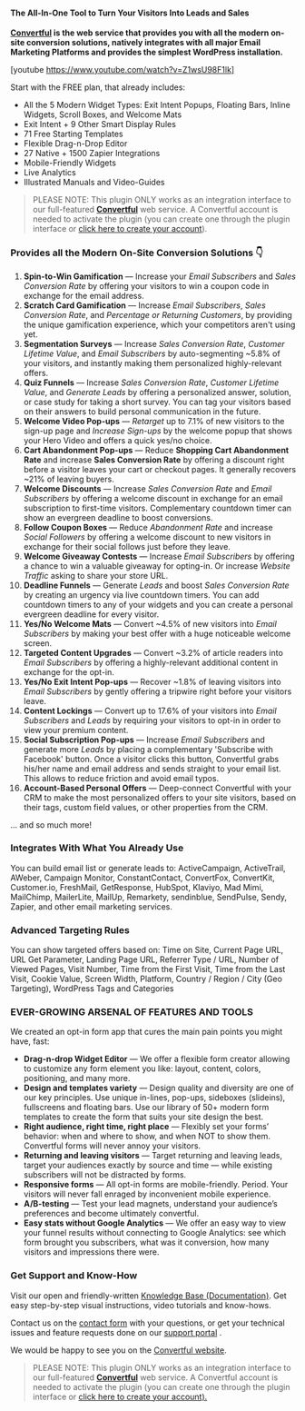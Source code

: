 #### The All-In-One Tool to Turn Your Visitors Into Leads and Sales

**[Convertful](https://convertful.com/?utm_medium=plugins&utm_source=wordpress-plugin) is the web service that provides you with all the modern on-site conversion solutions, natively integrates with all major Email Marketing Platforms and provides the simplest WordPress installation.** 

[youtube https://www.youtube.com/watch?v=Z1wsU98F1lk]

Start with the FREE plan, that already includes:

* All the 5 Modern Widget Types: Exit Intent Popups, Floating Bars, Inline Widgets, Scroll Boxes, and Welcome Mats
* Exit Intent + 9 Other Smart Display Rules
* 71 Free Starting Templates
* Flexible Drag-n-Drop Editor
* 27 Native + 1500 Zapier Integrations
* Mobile-Friendly Widgets
* Live Analytics
* Illustrated Manuals and Video-Guides

> PLEASE NOTE:
> This plugin ONLY works as an integration interface to our full-featured [**Convertful**](https://convertful.com/?utm_medium=plugins&utm_source=wordpress-plugin) web service. A Convertful account is needed to activate the plugin (you can create one through the plugin interface or [click here to create your account](https://app.convertful.com/sign_up/?utm_medium=plugins&utm_source=wordpress-plugin)).

### Provides all the Modern On-Site Conversion Solutions 👇

 1. **Spin-to-Win Gamification** — Increase your *Email Subscribers* and *Sales Conversion Rate* by offering your visitors to win a coupon code in exchange for the email address.
2. **Scratch Card Gamification** — Increase *Email Subscribers*, *Sales Conversion Rate*, and *Percentage or Returning Customers*, by providing the unique gamification experience, which your competitors aren't using yet.
3. **Segmentation Surveys** — Increase *Sales Conversion Rate*, *Customer Lifetime Value*, and *Email Subscribers* by auto-segmenting ~5.8% of your visitors, and instantly making them personalized highly-relevant offers.
4. **Quiz Funnels** — Increase *Sales Conversion Rate*, *Customer Lifetime Value*, and *Generate Leads* by offering a personalized answer, solution, or case study for taking a short survey. You can tag your visitors based on their answers to build personal communication in the future.
5. **Welcome Video Pop-ups** — *Retarget* up to 7.1% of new visitors to the sign-up page and *Increase Sign-ups* by the welcome popup that shows your Hero Video and offers a quick yes/no choice.
6. **Cart Abandonment Pop-ups** — Reduce <strong>Shopping Cart Abandonment Rate</strong> and increase <strong>Sales Conversion Rate</strong> by offering a discount right before a visitor leaves your cart or checkout pages. It generally recovers ~21% of leaving buyers.
7. **Welcome Discounts** — Increase *Sales Conversion Rate* and *Email Subscribers* by offering a welcome discount in exchange for an email subscription to first-time visitors. Complementary countdown timer can show an evergreen deadline to boost conversions.
8. **Follow Coupon Boxes** — Reduce *Abandonment Rate* and increase *Social Followers* by offering a welcome discount to new visitors in exchange for their social follows just before they leave.
9. **Welcome Giveaway Contests** — Increase *Email Subscribers* by offering a chance to win a valuable giveaway for opting-in. Or increase *Website Traffic* asking to share your store URL.
10. **Deadline Funnels** — Generate *Leads* and boost *Sales Conversion Rate* by creating an urgency via live countdown timers. You can add countdown timers to any of your widgets and you can create a personal evergreen deadline for every visitor.
11.  **Yes/No Welcome Mats** — Convert ~4.5% of new visitors into *Email Subscribers* by making your best offer with a huge noticeable welcome screen.
12. **Targeted Content Upgrades** — Convert ~3.2% of article readers into *Email Subscribers* by offering a highly-relevant additional content in exchange for the opt-in.
13. **Yes/No Exit Intent Pop-ups** — Recover ~1.8% of leaving visitors into *Email Subscribers* by gently offering a tripwire right before your visitors leave.
14. **Content Lockings** — Convert up to 17.6% of your visitors into *Email Subscribers* and *Leads* by requiring your visitors to opt-in in order to view your premium content.
15. **Social Subscription Pop-ups** — Increase *Email Subscribers* and generate more *Leads* by placing a complementary 'Subscribe with Facebook' button. Once a visitor clicks this button, Convertful grabs his/her name and email address and sends straight to your email list. This allows to reduce friction and avoid email typos.
16. **Account-Based Personal Offers** — Deep-connect Convertful with your CRM to make the most personalized offers to your site visitors, based on their tags, custom field values, or other properties from the CRM.

... and so much more!

### Integrates With What You Already Use

You can build email list or generate leads to: ActiveCampaign, ActiveTrail, AWeber, Campaign Monitor, ConstantContact, ConvertFox, ConvertKit, Customer.io, FreshMail, GetResponse, HubSpot, Klaviyo, Mad Mimi, MailChimp, MailerLite, MailUp, Remarkety, sendinblue, SendPulse, Sendy, Zapier, and other email marketing services.

### Advanced Targeting Rules

You can show targeted offers based on: Time on Site, Current Page URL, URL Get Parameter, Landing Page URL, Referrer Type / URL, Number of Viewed Pages, Visit Number, Time from the First Visit, Time from the Last Visit, Cookie Value, Screen Width, Platform, Country / Region / City (Geo Targeting), WordPress Tags and Categories

### EVER-GROWING ARSENAL OF FEATURES AND TOOLS

We created an opt-in form app that cures the main pain points you might have, fast:

* **Drag-n-drop Widget Editor** — We offer a flexible form creator allowing to customize any form element you like: layout, content, colors, positioning, and many more.
* **Design and templates variety** — Design quality and diversity are one of our key principles. Use unique in-lines, pop-ups, sideboxes (slideins), fullscreens and floating bars. Use our library of 50+ modern form templates to create the form that suits your site design the best.
* **Right audience, right time, right place** — Flexibly set your forms’ behavior: when and where to show, and when NOT to show them. Convertful forms will never annoy your visitors.
* **Returning and leaving visitors** — Target returning and leaving leads, target your audiences exactly by source and time — while existing subscribers will not be distracted by forms.
* **Responsive forms** — All opt-in forms are mobile-friendly. Period. Your visitors will never fall enraged by inconvenient mobile experience.
* **A/B-testing** — Test your lead magnets, understand your audience’s preferences and become ultimately convertful.
* **Easy stats without Google Analytics** — We offer an easy way to view your funnel results without connecting to Google Analytics: see which form brought you subscribers, what was it conversion, how many visitors and impressions there were.

### Get Support and Know-How

Visit our open and friendly-written [Knowledge Base (Documentation)](https://app.convertful.com/docs/?utm_medium=plugins&utm_source=wordpress-plugin). Get easy step-by-step visual instructions, video tutorials and know-hows.

Contact us on the [contact form](https://convertful.com/contact-form/?utm_medium=plugins&utm_source=wordpress-plugin) with your questions, or get your technical issues and feature requests done on our [support portal](https://app.convertful.com/tickets/?utm_source=integration&utm_medium=wordpress&utm_campaign=wordpress-plugin) .

We would be happy to see you on the [Convertful website](https://convertful.com/?utm_medium=plugins&utm_source=wordpress-plugin).

> PLEASE NOTE:
> This plugin ONLY works as an integration interface to our full-featured [**Convertful**](https://convertful.com/?utm_medium=plugins&utm_source=wordpress-plugin) web service. A Convertful account is needed to activate the plugin (you can create one through the plugin interface or [click here to create your account).](https://app.convertful.com/sign_up/?utm_medium=plugins&utm_source=wordpress-plugin)
